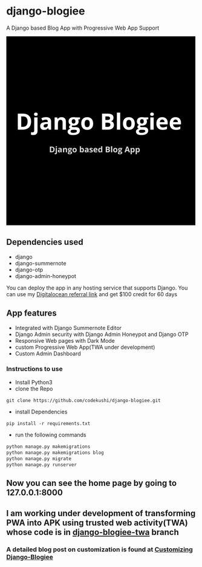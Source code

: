 # django-blogiee
A Django based Blog App with Progressive Web App Support

![logo](https://github.com/codekushi/django-blogiee/blob/master/blog/static/icons/Django-Blogiee.png?raw=true)

## Dependencies used
- django
- django-summernote
- django-otp
- django-admin-honeypot

You can deploy the app in any hosting service that supports Django. You can use my [Digitalocean referral link](https://m.do.co/c/7d066b069429) and get $100 credit for 60 days

## App features
- Integrated with Django Summernote Editor
- Django Admin security with Django Admin Honeypot and Django OTP
- Responsive Web pages with Dark Mode
- custom Progressive Web App(TWA under development)
- Custom Admin Dashboard

### Instructions to use
- Install Python3
- clone the Repo
```
git clone https://github.com/codekushi/django-blogiee.git
```
- install Dependencies
```
pip install -r requirements.txt
```
- run the following commands
```
python manage.py makemigrations
python manage.py makemigrations blog
python manage.py migrate
python manage.py runserver
```
## Now you can see the home page by going to 127.0.0.1:8000

## I am working under development of transforming PWA into APK using trusted web activity(TWA) whose code is in [django-blogiee-twa](https://github.com/codekushi/django-blogiee/tree/django-blogiee-twa) branch

### A detailed blog post on customization is found at [Customizing Django-Blogiee](https://hackingandprogramming.com/tutorial/customize-django-blogiee)
